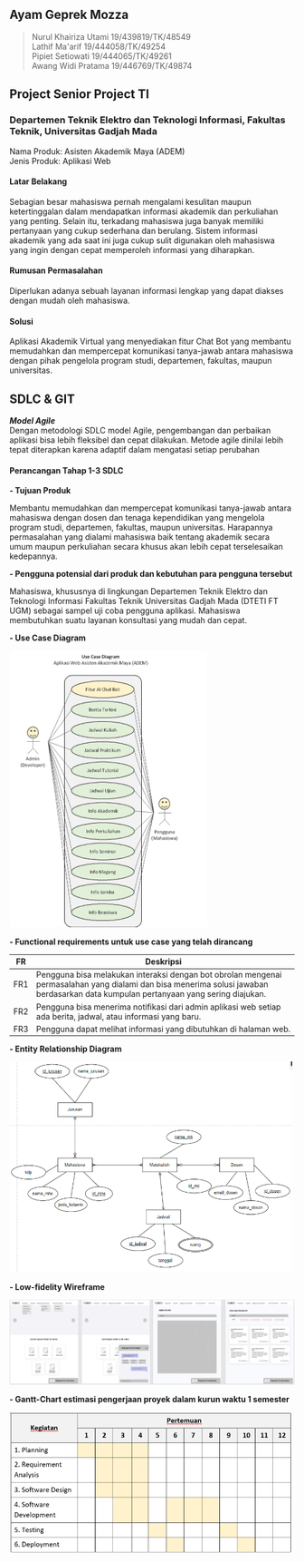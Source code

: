 ## Ayam Geprek Mozza

> Nurul Khairiza Utami  19/439819/TK/48549
> <br>
> Lathif Ma'arif        19/444058/TK/49254
> <br>
> Pipiet Setiowati      19/444065/TK/49261
> <br>
> Awang Widi Pratama    19/446769/TK/49874

## Project Senior Project TI

### Departemen Teknik Elektro dan Teknologi Informasi, Fakultas Teknik, Universitas Gadjah Mada

Nama Produk: Asisten Akademik Maya (ADEM)
<br>
Jenis Produk: Aplikasi Web

#### Latar Belakang

Sebagian besar mahasiswa pernah mengalami kesulitan maupun ketertinggalan dalam mendapatkan informasi akademik dan perkuliahan yang penting. Selain itu, terkadang mahasiswa juga banyak memiliki pertanyaan yang cukup sederhana dan berulang. Sistem informasi akademik yang ada saat ini juga cukup sulit digunakan oleh mahasiswa yang ingin dengan cepat memperoleh informasi yang diharapkan.

#### Rumusan Permasalahan

Diperlukan adanya sebuah layanan informasi lengkap yang dapat diakses dengan mudah oleh mahasiswa.

#### Solusi

Aplikasi Akademik Virtual yang menyediakan fitur Chat Bot yang membantu memudahkan dan mempercepat komunikasi tanya-jawab antara mahasiswa dengan pihak pengelola program studi, departemen, fakultas, maupun universitas.

## SDLC & GIT
**_Model Agile_**
<br>
Dengan metodologi SDLC model Agile, pengembangan dan perbaikan aplikasi bisa lebih fleksibel dan cepat dilakukan. Metode agile dinilai lebih tepat diterapkan karena adaptif dalam mengatasi setiap perubahan

#### Perancangan Tahap 1-3 SDLC

**- Tujuan Produk**

Membantu memudahkan dan mempercepat komunikasi tanya-jawab antara mahasiswa dengan dosen dan tenaga kependidikan yang mengelola program studi, departemen, fakultas, maupun universitas. Harapannya permasalahan yang dialami mahasiswa baik tentang akademik secara umum maupun perkuliahan secara khusus akan lebih cepat terselesaikan kedepannya.

**- Pengguna potensial dari produk dan kebutuhan para pengguna tersebut**

Mahasiswa, khususnya di lingkungan Departemen Teknik Elektro dan Teknologi Informasi Fakultas Teknik Universitas Gadjah Mada (DTETI FT UGM) sebagai sampel uji coba pengguna aplikasi. Mahasiswa membutuhkan suatu layanan konsultasi yang mudah dan cepat.

**- Use Case Diagram**

<img src="https://raw.githubusercontent.com/awangwidip/ADEM/main/docs/docassets/usecase.png" alt="use case diagram" style="width:350px;"/>

**- Functional requirements untuk use case yang telah dirancang**

| FR  | Deskripsi |
| --- | --- |
| FR1 |Pengguna bisa melakukan interaksi dengan bot obrolan mengenai permasalahan yang dialami dan bisa menerima solusi jawaban berdasarkan data kumpulan pertanyaan yang sering diajukan.|
| FR2 | Pengguna bisa menerima notifikasi dari admin aplikasi web setiap ada berita, jadwal, atau informasi yang baru. |
| FR3 | Pengguna dapat melihat informasi yang dibutuhkan di halaman web. |


**- Entity Relationship Diagram**

<img src="https://raw.githubusercontent.com/awangwidip/ADEM/main/docs/docassets/erd.png" alt="Entity relationship diagram" style="width:500px;"/>

**- Low-fidelity Wireframe**

<img src="https://raw.githubusercontent.com/awangwidip/ADEM/main/docs/docassets/wireframe.png" alt="Low-fidelity Wireframe"/>

**- Gantt-Chart estimasi pengerjaan proyek dalam kurun waktu 1 semester**

<img src="https://raw.githubusercontent.com/awangwidip/ADEM/main/docs/docassets/gantt.png" alt="Gantt-Chart" style="width:500px;"/>
